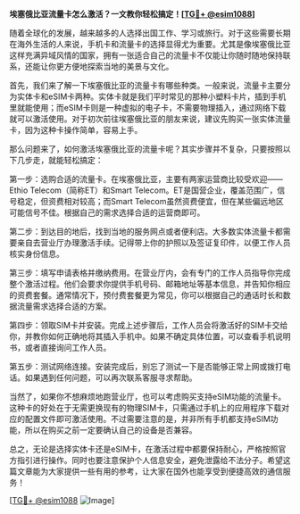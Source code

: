 **埃塞俄比亚流量卡怎么激活？一文教你轻松搞定！[[TG💪+ @esim1088](https://t.me/s/esim1088)]**

随着全球化的发展，越来越多的人选择出国工作、学习或旅行。对于这些需要长期在海外生活的人来说，手机卡和流量卡的选择显得尤为重要。尤其是像埃塞俄比亚这样充满异域风情的国家，拥有一张适合自己的流量卡不仅能让你随时随地保持联系，还能让你更方便地探索当地的美景与文化。

首先，我们来了解一下埃塞俄比亚的流量卡有哪些种类。一般来说，流量卡主要分为实体卡和eSIM卡两种。实体卡就是我们平时常见的那种小塑料卡片，插到手机里就能使用；而eSIM卡则是一种虚拟的电子卡，不需要物理插入，通过网络下载就可以激活使用。对于初次前往埃塞俄比亚的朋友来说，建议先购买一张实体流量卡，因为这种卡操作简单，容易上手。

那么问题来了，如何激活埃塞俄比亚的流量卡呢？其实步骤并不复杂，只要按照以下几步走，就能轻松搞定：

第一步：选购合适的流量卡。在埃塞俄比亚，主要有两家运营商比较受欢迎——Ethio Telecom（简称ET）和Smart Telecom。ET是国营企业，覆盖范围广，信号稳定，但资费相对较高；而Smart Telecom虽然资费便宜，但在某些偏远地区可能信号不佳。根据自己的需求选择合适的运营商即可。

第二步：到达目的地后，找到当地的服务网点或者便利店。大多数实体流量卡都需要亲自去营业厅办理激活手续。记得带上你的护照以及签证复印件，以便工作人员核实身份信息。

第三步：填写申请表格并缴纳费用。在营业厅内，会有专门的工作人员指导你完成整个激活过程。他们会要求你提供手机号码、邮箱地址等基本信息，并告知你相应的资费套餐。通常情况下，预付费套餐更为常见，你可以根据自己的通话时长和数据流量需求选择合适的方案。

第四步：领取SIM卡并安装。完成上述步骤后，工作人员会将激活好的SIM卡交给你，并教你如何正确地将其插入手机中。如果不确定具体位置，可以查看手机说明书，或者直接询问工作人员。

第五步：测试网络连接。安装完成后，别忘了测试一下是否能够正常上网或拨打电话。如果遇到任何问题，可以再次联系客服寻求帮助。

当然了，如果你不想麻烦地跑营业厅，也可以考虑购买支持eSIM功能的流量卡。这种卡的好处在于无需更换现有的物理SIM卡，只需通过手机上的应用程序下载对应的配置文件即可激活使用。不过需要注意的是，并非所有手机都支持eSIM功能，所以在购买之前一定要确认自己的设备是否兼容。

总之，无论是选择实体卡还是eSIM卡，在激活过程中都要保持耐心，严格按照官方指引进行操作。同时也要注意保护个人信息安全，避免泄露给不法分子。希望这篇文章能为大家提供一些有用的参考，让大家在国外也能享受到便捷高效的通信服务！

[[TG💪+ @esim1088](https://t.me/s/esim1088) ![Image](https://i.postimg.cc/4NQfJmqS/Snipaste-2025-05-13-00-14-12.png)]